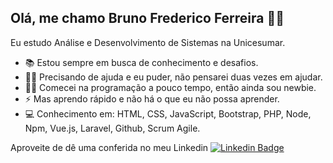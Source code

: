 ## Olá, me chamo Bruno Frederico Ferreira 👋🏼
Eu estudo Análise e Desenvolvimento de Sistemas na Unicesumar. 


- 📚 Estou sempre em busca de conhecimento e desafios.
- 🤝🏻 Precisando de ajuda e eu puder, não pensarei duas vezes em ajudar.
- 👶🏻 Comecei na programação a pouco tempo, então ainda sou newbie.
- ⚡ Mas aprendo rápido e não há o que eu não possa aprender.
- 💻 Conhecimento em: HTML, CSS, JavaScript, Bootstrap, PHP, Node, Npm, Vue.js, Laravel, Github, Scrum Agile.

Aproveite de dê uma conferida no meu Linkedin
[![Linkedin Badge](https://img.shields.io/badge/-LinkedIn-blue?style=flat-square&logo=Linkedin&logoColor=white&link=https://www.linkedin.com/in/brunoff23/)](https://www.linkedin.com/in/brunoff23/) 
